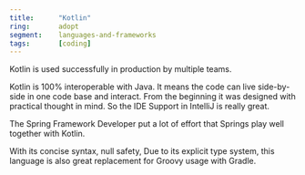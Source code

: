 ```yaml
---
title:      "Kotlin"
ring:       adopt
segment:    languages-and-frameworks
tags:       [coding]
---
```


Kotlin is used successfully in production by multiple teams.

Kotlin is 100% interoperable with Java. It means the code can live side-by-side in one code base and interact.
From the beginning it was designed with practical thought in mind. So the IDE Support in IntelliJ is really great.

The Spring Framework Developer put a lot of effort that Springs play well together with Kotlin.

With its concise syntax, null safety,
Due to its explicit type system, this language is also great replacement for Groovy usage with Gradle.
